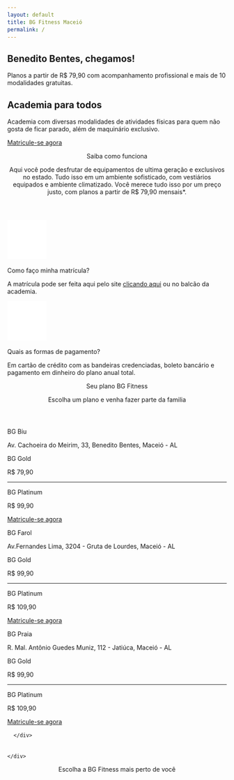```yaml
---
layout: default
title: BG Fitness Maceió
permalink: /
---
```

<section id="sec1" class="principal" data-type="background" data-speed="5">
  <div id="chamada">
    <h1>Benedito Bentes, chegamos!</h1>
    <p>Planos a partir de R$ 79,90 com acompanhamento profissional e mais de 10 modalidades gratuitas.</p>
    <!-- <a id="btn-principal" class="btn" href="{{ site.matricula-url }}" target="_blank">Matricule-se agora</a> -->
  </div>

</section>
<section class="explicacao">
  <div id="atletas" class="col-md-5">

  </div>
  <div id="container-explicacao" class="col-md-7">
    <div id="elementos-explicacao">
      <h2 id="titulo-explicacao">Academia para todos</h2>
      <p id="explicacao">
        Academia com diversas modalidades de atividades físicas para quem não gosta de ficar parado, além de maquinário exclusivo.</p>
      <a class="btn" href="{{ site.matricula-url }}" target="_blank" rel="noopener">Matricule-se agora</a>
    </div>

  </div>
</section>
<section id="como-funciona" data-type="background" data-speed="5">
  <div class="conteudo">
    <header class="col-md-12">
      <p class="como-funciona-titulo">Saiba como funciona</p>
      <p class="como-funciona-descricao">Aqui você pode desfrutar de equipamentos de ultima geração e exclusivos no estado.
         Tudo isso em um ambiente sofisticado, com vestiários equipados e ambiente climatizado.
         Você merece tudo isso por um preço justo, com planos a partir de R$ 79,90 mensais*.</p>
    </header>
    <div class="col-md-6">
      <div class="icon">
        <img src="assets/img/icon-arrow.png" alt="matricula">
      </div>
      <p class="como-funciona-titulo">Como faço minha matrícula?</p>
      <p class="como-funciona-descricao">A matrícula pode ser feita aqui pelo site <a href="{{ site.matricula-url }}" target="_blank" rel="noopener">clicando aqui</a> ou no balcão da academia.</p>
    </div>
    <div class="col-md-6">
      <div class="icon">
        <img src="assets/img/icon-assine.png" alt="forma-pagamento">
      </div>
      <p class="como-funciona-titulo">Quais as formas de pagamento?</p>
      <p class="como-funciona-descricao">Em cartão de crédito com as bandeiras credenciadas, boleto bancário e pagamento em dinheiro do plano anual total.</p>
    </div>
  </div>
</section>
<section id="secao-planos">
  <div class="conteudo">
    <header class="col-md-12">
      <p id="planos-titulo">Seu plano BG Fitness</p>
      <p id="planos-subtitulo">Escolha um plano e venha fazer parte da familia</p>
    </header>
    <div class="planos col-md-12">
      <div class="cartao-plano-container">
        <!-- Cartão plano -->
        <div class="cartao-plano">
          <div id="bg-biu" class="cartao-plano-header">
            <!-- <p class="titulo-unidade">BG Farol</p> -->
            <div class="info-unidade">
              <p class="nome-unidade">BG Biu</p>
              <p class="endereco-unidade">Av. Cachoeira do Meirim, 33, Benedito Bentes, Maceió - AL</p>
            </div>
          </div>
          <div class="plano-info">
          <div class="planos-container">
              <div class="bg-plano">
                <p class="nome-plano">BG Gold</p>
                <p class="preco-plano">R$ 79,90</p>
              </div>
              <hr>
              <div class="bg-plano">
                <p class="nome-plano">BG Platinum</p>
                <p class="preco-plano">R$ 99,90</p>
              </div>
            </div>
            <a class="btn" href="/BG_MATRICULA" target="_blank" rel="noopener">Matricule-se agora</a>
          </div>
        </div>
        <!-- Cartão plano -->
        <!-- Cartão plano -->
        <div class="cartao-plano">
          <div id="bg-farol" class="cartao-plano-header">
            <!-- <p class="titulo-unidade">BG Farol</p> -->
            <div class="info-unidade">
              <p class="nome-unidade">BG Farol</p>
              <p class="endereco-unidade">Av.Fernandes Lima, 3204 - Gruta de Lourdes, Maceió - AL</p>
            </div>
          </div>
          <div class="plano-info">
          <div class="planos-container">
              <div class="bg-plano">
                <p class="nome-plano">BG Gold</p>
                <p class="preco-plano">R$ 99,90</p>
              </div>
              <hr>
              <div class="bg-plano">
                <p class="nome-plano">BG Platinum</p>
                <p class="preco-plano">R$ 109,90</p>
              </div>
            </div>
            <a class="btn" href="/BG_MATRICULA" target="_blank" rel="noopener">Matricule-se agora</a>
          </div>
        </div>
        <!-- Cartão plano -->
        <!-- Cartão plano -->
        <div class="cartao-plano">
          <div id="bg-praia" class="cartao-plano-header">
            <!-- <p class="titulo-unidade">BG Farol</p> -->
            <div class="info-unidade">
              <p class="nome-unidade">BG Praia</p>
              <p class="endereco-unidade">R. Mal. Antônio Guedes Muniz, 112 - Jatiúca, Maceió - AL</p>
            </div>
          </div>
          <div class="plano-info">
          <div class="planos-container">
              <div class="bg-plano">
                <p class="nome-plano">BG Gold</p>
                <p class="preco-plano">R$ 99,90</p>
              </div>
              <hr>
              <div class="bg-plano">
                <p class="nome-plano">BG Platinum</p>
                <p class="preco-plano">R$ 109,90</p>
              </div>
            </div>
            <!-- <div class="info-unidade">
              <p class="nome-unidade">BG Praia</p>
              <p class="endereco-unidade">R. Mal. Antônio Guedes Muniz, 112 - Jatiúca, Maceió - AL</p>
            </div> -->
            <a class="btn" href="/BG_MATRICULA" target="_blank" rel="noopener">Matricule-se agora</a>
          </div>
        </div>
        <!-- Cartão plano -->
          
      </div>


    </div>
  </div>
</section>
<section id="area-mapa">
  <header class="col-md-12">
    <p>Escolha a BG Fitness mais perto de você</p>
  </header>
  <div id="mapa">

  </div>
</section>

<!-- <section id="banner-bgbiu">
  <header class="col-md-12">
    <div>
      <p>Benedito Bentes</p>
      <p>Estamos chegando!</p>
    </div>
  </header>
</section> -->



<script>
  function myMap() {
    var mapCanvas = document.getElementById("mapa");
    var myCenter = new google.maps.LatLng(-9.6008353,-35.7484346);

    var posicaoBgPraia = new google.maps.LatLng(-9.6482231,-35.7050996);
    var posicaoBgFarol = new google.maps.LatLng(-9.621318, -35.738650);
    var posicaoBgBiu = new google.maps.LatLng(-9.557777, -35.741560);


    var mapOptions = {
      center: myCenter,
      zoom: 13,
      disableDefaultUI: false,
      scrollwheel: false
    };
    var map = new google.maps.Map(mapCanvas,mapOptions);

    var markerPraia = new google.maps.Marker({
      position: posicaoBgPraia,
      icon: "assets/img/pointer.png",
      animation: google.maps.Animation.BOUNCE
    });
    markerPraia.setMap(map);

    var markerFarol = new google.maps.Marker({
      position: posicaoBgFarol,
      icon: "assets/img/pointer.png",
      animation: google.maps.Animation.BOUNCE
    });
    markerFarol.setMap(map);

    var markerBiu = new google.maps.Marker({
      position: posicaoBgBiu,
      icon: "assets/img/pointer.png",
      animation: google.maps.Animation.BOUNCE
    });
    markerBiu.setMap(map);
  }
</script>

<script src="https://maps.googleapis.com/maps/api/js?callback=myMap&key=AIzaSyBCzwa-1utZ-8mBL_Zae-2wzHQlRlMJmkA"></script>

<script>
  function parallax() {
    var $slider = document.getElementById('sec1');
    var yPos = window.pageYOffset / $slider.dataset.speed;
    yPos = -yPos;
    var coords = '0% '+ yPos + 'px';
    $slider.style.backgroundPosition = coords;
  }
    
    window.addEventListener('scroll', function(){
        parallax();	
    });
</script>

